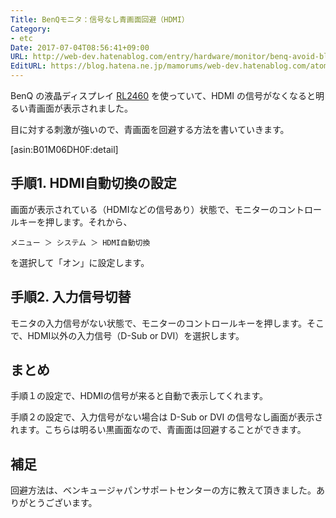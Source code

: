 ```yaml
---
Title: BenQモニタ：信号なし青画面回避（HDMI）
Category:
- etc
Date: 2017-07-04T08:56:41+09:00
URL: http://web-dev.hatenablog.com/entry/hardware/monitor/benq-avoid-blue-screen
EditURL: https://blog.hatena.ne.jp/mamorums/web-dev.hatenablog.com/atom/entry/8599973812276580994
---
```


BenQ の液晶ディスプレイ [RL2460](http://www.benq.co.jp/product/gaminggears/rl2460/) を使っていて、HDMI の信号がなくなると明るい青画面が表示されました。

目に対する刺激が強いので、青画面を回避する方法を書いていきます。

[asin:B01M06DH0F:detail]


## 手順1. HDMI自動切換の設定
画面が表示されている（HDMIなどの信号あり）状態で、モニターのコントロールキーを押します。それから、

`メニュー ＞ システム ＞ HDMI自動切換`

を選択して「オン」に設定します。


## 手順2. 入力信号切替
モニタの入力信号がない状態で、モニターのコントロールキーを押します。そこで、HDMI以外の入力信号（D-Sub or DVI）を選択します。


## まとめ
手順１の設定で、HDMIの信号が来ると自動で表示してくれます。

手順２の設定で、入力信号がない場合は D-Sub or DVI の信号なし画面が表示されます。こちらは明るい黒画面なので、青画面は回避することができます。


## 補足
回避方法は、ベンキュージャパンサポートセンターの方に教えて頂きました。ありがとうございます。
